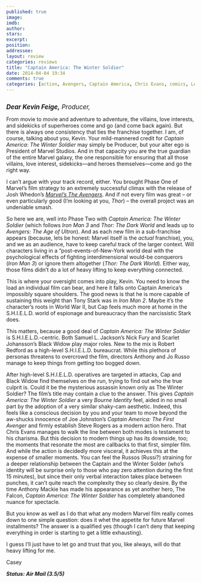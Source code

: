 ```yaml
---
published: true
image: 
imdb: 
author:  
stars: 
excerpt: 
position: 
addressee: 
layout: review
categories: reviews
title: "Captain America: The Winter Soldier"
date: 2014-04-04 19:34
comments: true
categories: [action, Avengers, Captain America, Chris Evans, comics, Letters, Marvel, Robert Redford, Samuel L. Jackson, Scarlett Johansson]
---
```

<div><p><p class="Body"> <span class="full-image-block ssNonEditable"><span><a href="/letters/2014/4/4/captain-america-the-winter-soldier.html"><img src="http://rollotomasi73.files.wordpress.com/2014/04/captain-america-the-winter-soldier.jpg" alt="" /></a></span></span><br /><p class="Body"><span style="font-size:120%;"><strong><em>Dear Kevin Feige,</em></strong><em> Producer,</em></span><br /><p class="Body">From movie to movie and adventure to adventure, the villains, love interests, and sidekicks of superheroes come and go (and come back again). But there is always one consistency that ties the franchise together. I am, of course, talking about you, Kevin. Your mild-mannered credit for <em>Captain America: The Winter Soldier</em> may simply be Producer, but your alter ego is President of Marvel Studios. And in that capacity you are the true guardian of the entire Marvel galaxy, the one responsible for ensuring that all those villains, love interest, sidekicks&mdash;and heroes themselves&mdash;come and go the right way.<br /><p class="Body">I can&rsquo;t argue with your track record, either. You brought Phase One of Marvel&rsquo;s film strategy to an extremely successful climax with the release of Josh Whedon&rsquo;s <em><a href="http:///letters/2012/5/10/the-avengers.html"><span class="Hyperlink0">Marvel&rsquo;s The Avengers</span></a></em>. And if not every film was great &ndash; or even particularly good (I&rsquo;m looking at you, <em>Thor</em>) &ndash; the overall project was an undeniable smash.<br /><p class="Body">So here we are, well into Phase Two with <em>Captain America: The Winter Soldier</em> (which follows <em>Iron Man 3</em> and <em>Thor: The Dark World</em> and leads up to <em>Avengers: The Age of Ultron</em>). And as each new film in a sub-franchise appears (because, lets be honest: Marvel itself is the <em>actual</em> franchise), you, and we as an audience, have to keep careful track of the larger context. Will characters living in a &ldquo;post-events-of-New-York world deal with the psychological effects of fighting interdimensional would-be conquerors (<em>Iron Man 3</em>) or ignore them altogether (<em>Thor: The Dark World</em>). Either way, those films didn&rsquo;t do a lot of heavy lifting to keep everything connected.<br /><p class="Body">This is where your oversight comes into play, Kevin. You need to know the load an individual film can bear, and here it falls onto Captain America&rsquo;s impossibly square shoulders. The good news is that he is more capable of sustaining this weight than Tony Stark was in <em>Iron Man 2</em>. Maybe it&rsquo;s the character&rsquo;s roots in World War II, but Cap feels much more at home in the S.H.I.E.L.D. world of espionage and bureaucracy than the narcissistic Stark does.<br /><p class="Body">This matters, because a good deal of <em>Captain America: The Winter Soldier</em> is S.H.I.E.L.D.-centric. Both Samuel L. Jackson&rsquo;s Nick Fury and Scarlet Johansson&rsquo;s Black Widow play major roles. New to the mix is Robert Redford as a high-level S.H.I.E.L.D. bureaucrat. While this plethora of personas threatens to overcrowd the film, directors Anthony and Jo Russo manage to keep things from getting too bogged down.<br /><p class="Body">After high-level S.H.I.E.L.D. operatives are targeted in attacks, Cap and Black Widow find themselves on the run, trying to find out who the true culprit is. Could it be the mysterious assassin known only as The Winter Soldier? The film&rsquo;s title may contain a clue to the answer. This gives <em>Captain America: The Winter Soldier</em> a very <em>Bourne Identity</em> feel, aided in no small part by the adoption of a very similar shaky-cam aesthetic. Indeed, this feels like a conscious decision by you and your team to move beyond the aw-shucks innocence of Joe Johnston&rsquo;s <em>Captain America: The First Avenger</em> and firmly establish Steve Rogers as a modern action hero. That Chris Evans manages to walk the line between both modes is testament to his charisma. But this decision to modern things up has its downside, too; the moments that resonate the most are callbacks to that first, simpler film. And while the action is decidedly more visceral, it achieves this at the expense of smaller moments. You can feel the Russos (Russi?) straining for a deeper relationship between the Captain and the Winter Solder (who&rsquo;s identity will be surprise only to those who pay zero attention during the first 15 minutes), but since their only verbal interaction takes place between punches, it can&rsquo;t quite reach the complexity they so clearly desire. By the time Anthony Mackie has made his appearance as yet another hero, The Falcon, <em>Captain America: The Winter Soldier</em>  has completely abandoned nuance for spectacle.<br /><p class="Body">But you know as well as I do that what any modern Marvel film really comes down to one simple question: does it whet the appetite for future Marvel installments? The answer is a qualified yes (though I can&rsquo;t deny that keeping everything in order is starting to get a little exhausting).<br /><p class="Body">I guess I&rsquo;ll just have to let go and trust that you, like always, will do that heavy lifting for me.<br /><p class="Body">Casey<br /><p class="Body"><strong><em>Status: Air Mail (3.5/5)</em></strong></p></div>
